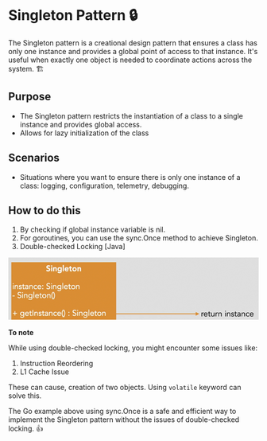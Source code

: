 # Singleton Pattern 🔒

The Singleton pattern is a creational design pattern that ensures a class has only one instance and provides a global point of access to that instance. It's useful when exactly one object is needed to coordinate actions across the system. 🏗️

## Purpose
- The Singleton pattern restricts the instantiation of a class to a single instance and provides global access.
- Allows for lazy initialization of the class

## Scenarios
- Situations where you want to ensure there is only one instance of a class: logging, configuration, telemetry, debugging.

## How to do this

1. By checking if global instance variable is nil.
2. For goroutines, you can use the sync.Once method to achieve Singleton.
3. Double-checked Locking [Java]

![Singleton Flowchart](../image-2.png)

**To note**

While using double-checked locking, you might encounter some issues like:
1. Instruction Reordering
2. L1 Cache Issue

These can cause, creation of two objects. Using `volatile` keyword can solve this.

The Go example above using sync.Once is a safe and efficient way to implement the Singleton pattern without the issues of double-checked locking. 👍
